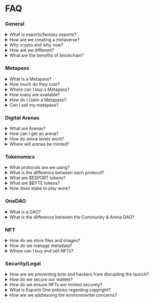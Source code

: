 # FAQ

### General

<details>

<summary>What is esports/fantasy esports?</summary>

Esports stands for “electronic sports” and most commonly refers to any video game title(s) with a competitive professional scene such as CS:GO, League of Legends, DOTA 2, Fortnite, etc.

Similar to fantasy football, fantasy esports is a way for fans to battle each other using teams comprised of their favorite players. The winner is determined by fantasy points accrued by their players’ stats in their professional matches.

</details>

<details>

<summary>How are we creating a metaverse?</summary>

Esports One is creating an interactive virtual map, that through the use of crypto tokens and utility-based NFTs, will elevate the experience of online gaming communities, competition, and esports fandom. This virtual map will consist of digital properties, called arenas, for communities of all backgrounds and goals to create, play, and grow.&#x20;

Dedicated arena owners can upgrade their land to acquire new features, more significant reward allocations, cosmetics, and other bonuses. We will also have game experiences within our metaverse, such as fantasy esports, predictions, game missions, and eventually other gaming/esport titles offered by partners and arena owners.

</details>

<details>

<summary>Why crypto and why now?</summary>

We have always prided ourselves on our fantasy platform, being “all-in-one” with everything you could want as a gamer or esports fan. Yet, we always ask our team, “What are we missing” or “How do we improve.” With the innovations of Web 3.0, we realized that crypto would also significantly improve the international user experience. Specifically, it comes to claiming prizes and earning rewards due to its instantaneous nature, global usage, and blockchain security. On top of that, we also recognized the importance of ownership for digital rewards/assets for gamers and fans.

Decentralized ownership will play a significant role in the future of gaming. We are working with our community, advisors, and legal team to establish a DAO that gives our community the power to build the metaverse they envision.

</details>

<details>

<summary>How are we different?</summary>

We're not just creating another NFT collection. We're not just launching the next DAO. And we're not launching our own token with no utility.\
\
Instead, we're taking each of these pillars of web3 and combining them to form a true metaverse, fully decentralized, from day one.\
\
Our NFTs will be mutable, used to participate in experiences like fantasy esports. They will provide special access to holders.

Our token will incentivize and reward governance participation. It will be a mechanism that can be staked, earned, spent and redeemed. It will enable true vested interest from holders and investors alike.

Our DAO is the cornerstone of the platform. Enabled through the implementation of guilds, each with their own budgets, members and initiatives, with the primary goal of creating more value of the token.\
\
Each pillar is a monumental undertaking on it's own. But if done methodically and in conjunction with one another, they will be able to support the other and bring to life what will truly be the future of the metaverse.

</details>

<details>

<summary>What are the benefits of blockchain?</summary>

**Distributed Ledger Technology** All network participants have access to the distributed ledger and its immutable record of transactions. With this shared ledger, transactions are recorded only once, eliminating the duplication of effort typical of traditional business networks.

**Immutable Records** No participant can change or tamper with a transaction after being recorded to the shared ledger. If a transaction record includes an error, a new transaction must be added to reverse the error, and both transactions are then visible.

**Smart Contracts** A [smart contract](glossary.md), like any contract, establishes the terms of an agreement. But unlike a traditional contract, a smart contract’s terms are executed as code running on a blockchain like Ethereum. Smart contracts allow developers to build apps that take advantage of blockchain security, reliability, and accessibility while offering sophisticated peer-to-peer functionality — everything from loans and insurance to logistics and gaming.

</details>

### Metapass

<details>

<summary>What is a Metapass?</summary>

The Metapass is your passport into the esports and gaming metaverse built by Esports One. They are standalone access NFTs that will reward holders and unlock future in-game utility within the esports and gaming metaverse. In the same way that a passport allows travel from country to country, your Metapass will grant access to Arenas.

By holding a Metapass, you will receive exclusive benefits, including everything from arena giveaways, NFT presales, elevated Discord status, digital and in-person events, staking rewards, airdrops (tokens, player cards, partner collabs), and much more.

Additionally, owners of a Metapass will be the inaugural members of OneDAO, the governance and community-run organization that rewards members with tokens for actively participating in the ecosystem's growth.

</details>

<details>

<summary>How much do they cost?</summary>

During the mint you can claim Metapass Carbon & Gold for free, including the gas.

Metapass Standard is also free, except for the gas fees which should only be a few cents since the NFTs are being minted on Polygon.\


After mint they will be available on secondary exchanges.

</details>

<details>

<summary>Where can I buy a Metapass?</summary>

The official collection on Opensea can be found here: [https://opensea.io/collection/metapass-genesis](https://opensea.io/collection/metapass-genesis)\
\
Be careful of fake/scam collections and only use the links provided by Esports One staff.

</details>

<details>

<summary>How many are available?</summary>

Each edition will only be available for claiming for a limited amount of time.

Metapass Carbon: 1,000\
Metapass Gold: 3,000\
Metapass Standard: Unlimited

</details>

<details>

<summary>How do I claim a Metapass?</summary>

Visit [https://meta.esportsone.com/](https://meta.esportsone.com/)

</details>

<details>

<summary>Can I sell my metapass?</summary>

Of course. But once you release your Metapass to someone else, all the benefits and access will transfer with it, including OneDAO and access to the Arena presale.

</details>

### Digital Arenas

<details>

<summary>What are Arenas?</summary>

Arenas are the foundation for building a thriving community within the metaverse. Each arena is an ERC-1155 plot of digital real-estate that hosts gaming and esports-centric contests and events. Once an owner stakes an arena, they begin to receive regular allocations of tokens to incentivize active participation in their arena.

</details>

<details>

<summary>How can I get an arena?</summary>

Since there will only be 1,000 arenas during season one, we are building a reserve list of community members, partners, and influencers. Additionally, we will be running various giveaways and contests to secure an arena early. Your best chance is to pick up a Metapass Carbon prior to release.

</details>

<details>

<summary>How do arena levels work?</summary>

As you stake your arena and participate within the ecosystem, your arena will accrue experience and levels—the higher your arena's level, the greater the rewards. This increases the value of your arena via custom cosmetics and access to new features and experiences.

</details>

<details>

<summary>Where will arenas be minted?</summary>

The arenas will be minted and activated on our very own site.

</details>

### Tokenomics

<details>

<summary>What protocols are we using?</summary>

In addition to [ERC-20](https://ethereum.org/en/developers/docs/standards/tokens/erc-20/) and [ERC-721](https://github.com/ethereum/EIPs/issues/721), we're utilizing a new standard for our NFT assets, [ERC-1155](https://github.com/ethereum/EIPs/issues/1155). This allows for the management of single and multiple token types and enables us to deploy contracts that include multiple tokens of the same type and a combination of fungible and non-fungible tokens.

</details>

<details>

<summary>What is the difference between each protocol?</summary>

### **ERC-20**

**$ESPORTS & $BYTE**

The token standard is used for creating and issuing smart contracts on the Ethereum blockchain. Smart contracts can then be used to create a smart property or tokenized assets that people can invest in. ERC stands for "Ethereum request for comment," and the ERC20 standard was implemented in 2015.

They are used across the ecosystem by owners, managers, brands, and organizations. Allows for the exchange of ASSETS.

### **ERC-721**

#### **ASSETS**

An open standard that describes how to build non-fungible or unique tokens on the Ethereum blockchain. While most tokens are fungible (every token is the same as every other token), ERC-721 tokens are all unique. Think of them like rare, one-of-a-kind collectibles. Ensures verifiable scarcity that allows token ownership to be tracked at the individual layer. Each asset has a UUID (Unique Identifier) and optional metadata.

Player cards and user avatars are considered to be assets.

### ERC-1155

#### **ARENAS**

The first token standard that allows users to mint fungible (identical) and non-fungible (unique) assets in a single, smart contract—enabling the creation of every type of asset, from digital currency to tokenized real estate up to gaming items and digital art.

ERC-1155 is the perfect protocol since it allows arenas to evolve, expand, and adapt as the ecosystem grows.

</details>

<details>

<summary>What are $ESPORT tokens?</summary>

The $ESPORT token is our primary utility token and will be publicly available on third-party exchanges and directly from our website. Everything within the ecosystem is backed by $ESPORT and used to incentivize staking, whether in the form of arenas or $ESPORT tokens itself.

</details>

<details>

<summary>What are $BYTE tokens?</summary>

$BYTE are social tokens used to engage and grow your community. Users can earn $BYTE in several ways, both on Esports One and through 3rd party integrations. Users can spend BYTES in the marketplace on card packs, unlock access to events, purchase arena experiences, and tip other users and arena owners.&#x20;

Most importantly, $BYTE is our governance token and is rewarded to DAO participants.

</details>

<details>

<summary>How does stake to play work?</summary>

Stake to play is our spin of "Play to Earn" and is how we promote shared ownership across the ecosystem.&#x20;

Users can "stake" in two different ways.

1. Arena Staking
2. Token Staking

Arena staking is how individual arenas are activated and provide owners with passive token allocations while incentivizing community building.

Token staking makes it easy for anyone to join our metaverse and experience all it offers. Traditionally, individuals are asked to pay or risk crypto to interact with a platform in the crypto world. In the esports metaverse, we use staking.

</details>

### OneDAO

<details>

<summary>What is a DAO?</summary>

The acronym is short for "Decentralized Autonomous Organization." In short, a DAO is an open-source blockchain protocol that is governed by rules set forth by its elected members. DAOs are a community of individuals who share a common interest (or many).

Establishing DAOs allows our community in the esports metaverse to decide future features for the roadmap, reward systems, invest in other projects or companies, and much more. DAOs are just the first step in supporting our community and the beginning of our platform being community-owned.

[Whiteboard Crypto: What is a DAO?](https://www.youtube.com/watch?v=KHm0uUPqmVE)

</details>

<details>

<summary>What is the difference between the Community &#x26; Arena DAO?</summary>

**Arena DAO**\
Available only to staked arena owners. This allows holders of Arenas to govern themselves under the Community DAO and shape the future of all arenas.

**Community DAO** \
****Allows users who own and have staked $ESPORT to submit proposals and participate in the governance of the token and community. The Community DAO will be able to direct funds from the Community treasury as they see fit.

</details>

### NFT

<details>

<summary>How do we store files and images?</summary>

We are utilizing the [IPFS](https://ipfs.io/) file-sharing system as it can be leveraged to store and share large files more efficiently. It relies on cryptographic hashes that can easily be stored on a blockchain. Nonetheless, IPFS does not permit users to share files with selected parties.

</details>

<details>

<summary>How do we manage metadata?</summary>

Metadata connection uses IPFS URI.

* A Uniform Resource Identifier, or URI, specifies a particular piece of content in each context. The URI scheme determines the context (appended to the URI as a prefix, followed by ://). The URI scheme for IPFS is simply ipfs.
* IPFS URIs are the canonical representation for an IPFS link. The ipfs scheme makes it unambiguous that the CID (uniquely identifies a piece of content) refers to content on IPFS and not some other system.
* We use an IPFS URI to link from smart contracts to any external data stored using IPFS, including metadata that describes and contextualizes the token.
* IPFS URIs are also a way to link from within a token's metadata to images and other assets stored on IPFS.

</details>

<details>

<summary>Where can I buy and sell NFTs?</summary>

You will be able to buy and sell our NFTs directly from our marketplace using our tokens and ethereum. Additionally, NFTs will be accessible from 3rd party exchanges.

</details>

### Security/Legal

<details>

<summary>How are we preventing bots and hackers from disrupting the launch?</summary>

Wallets will be limited to only one Arena mint during the reserve list private sale. We will have users verify their wallets through Discord to help prevent bots. In terms of our smart contracts, our team of developers and advisors is confident in the contract structure. Additionally, we will have our smart contract audited by [CertiK](https://certik.com).

As always, a significant part of crypto-security is preventing silly mistakes. Only a few of our team will have access to announcement channels in Discord. Our Discord will have constant reminders to turn off private DMs, don’t click links outside of the #official-links channel, and more typical guards in place.

</details>

<details>

<summary>How do we secure our wallets?</summary>

We minimize the responsibility of our hot wallets and limit them to referral and reserve lists. Other wallets are strictly cold storage and are responsible for updating the platform with new contracts and parameters.&#x20;

Cold wallets use 2 out of 3 [multi-signature wallets](https://github.com/gnosis/MultiSigWallet), with owners of the multi-signatures being three hardware wallets.

The wallet can upgrade our ESPORT token and the ability to extend functionality.

</details>

<details>

<summary>How do we ensure NFTs are minted securely?</summary>

All NFTs are created and uploaded to the IPFS, a peer-to-peer file transfer network secured by the blockchain and provides lifetime access to each token’s data. Only authorized users will be able to mint tokens, which includes creators. This allows for additional procedures to verify candidates for minting their own NFTs.

</details>

<details>

<summary>What is Esports One policies regarding copyright?</summary>

Our mission is to grow communities and operate with transparency as this is your platform. Due to the variety of NFT assets on our site, we have several policies:

* Arenas - Owners of arenas are free to use their NFT commercially.
* Player Cards - Due to cards having team copyrighted logos and player likeness, you are not permitted to commercialize Player Cards.
* Avatars - These are your representation of yourself in the esports metaverse, so you are free to use your Avatar as you wish.

</details>

<details>

<summary>How are we addressing the environmental concerns?</summary>

Initially, we planned on launching an NFT project in Summer 2021. Still, after our team researched the environmental impact of specific blockchains and consensus processes, we decided it would be best to wait till sustainable blockchain technology progressed even further. In the last several months, an explosion of innovation within crypto has led to more sustainable options like [Polygon](https://polygon.technology/), a protocol that operates off of proof-of-stake, allowing for minimal energy usage and fast transactions while maintaining the security of proof-of-work consensus.

Additionally, 1% of all transactions will go towards conservation and environmental impact causes and charities.

Environmental impact is a top priority of ours, and we will regularly update our policies in the best interest of the environment.

</details>
